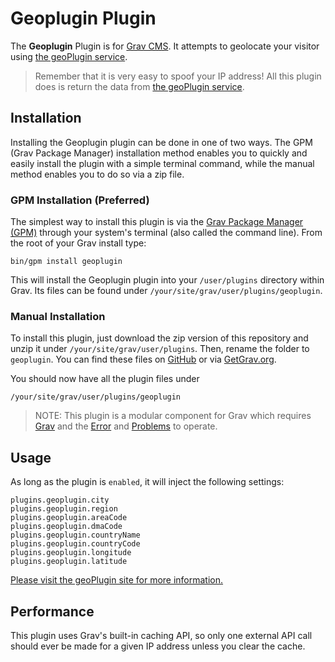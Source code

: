 # Geoplugin Plugin

The **Geoplugin** Plugin is for [Grav CMS](http://github.com/getgrav/grav). It attempts to geolocate your visitor using [the geoPlugin service](http://www.geoplugin.com).

> Remember that it is very easy to spoof your IP address! All this plugin does is return the data from [the geoPlugin service](http://www.geoplugin.com).

## Installation

Installing the Geoplugin plugin can be done in one of two ways. The GPM (Grav Package Manager) installation method enables you to quickly and easily install the plugin with a simple terminal command, while the manual method enables you to do so via a zip file.

### GPM Installation (Preferred)

The simplest way to install this plugin is via the [Grav Package Manager (GPM)](http://learn.getgrav.org/advanced/grav-gpm) through your system's terminal (also called the command line).  From the root of your Grav install type:

    bin/gpm install geoplugin

This will install the Geoplugin plugin into your `/user/plugins` directory within Grav. Its files can be found under `/your/site/grav/user/plugins/geoplugin`.

### Manual Installation

To install this plugin, just download the zip version of this repository and unzip it under `/your/site/grav/user/plugins`. Then, rename the folder to `geoplugin`. You can find these files on [GitHub](https://github.com/Perlkonig/grav-plugin-geoplugin) or via [GetGrav.org](http://getgrav.org/downloads/plugins#extras).

You should now have all the plugin files under

    /your/site/grav/user/plugins/geoplugin
	
> NOTE: This plugin is a modular component for Grav which requires [Grav](http://github.com/getgrav/grav) and the [Error](https://github.com/getgrav/grav-plugin-error) and [Problems](https://github.com/getgrav/grav-plugin-problems) to operate.

## Usage

As long as the plugin is `enabled`, it will inject the following settings:

```
plugins.geoplugin.city
plugins.geoplugin.region
plugins.geoplugin.areaCode
plugins.geoplugin.dmaCode
plugins.geoplugin.countryName
plugins.geoplugin.countryCode
plugins.geoplugin.longitude
plugins.geoplugin.latitude
```

[Please visit the geoPlugin site for more information.](http://www.geoplugin.com)

## Performance

This plugin uses Grav's built-in caching API, so only one external API call should ever be made for a given IP address unless you clear the cache.
